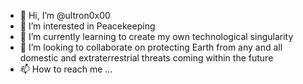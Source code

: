 - 👋 Hi, I’m @ultron0x00
- 👀 I’m interested in Peacekeeping 
- 🌱 I’m currently learning to create my own technological singularity
- 💞️ I’m looking to collaborate on protecting Earth from any and all domestic and extraterrestrial threats coming within the future
- 📫 How to reach me ...
